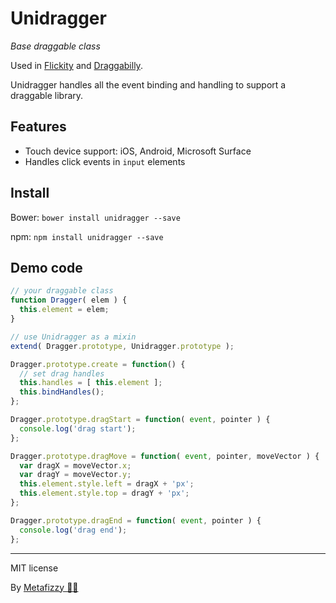 # Unidragger

_Base draggable class_

Used in [Flickity](http://flickity.metafizzy.co) and [Draggabilly](http://draggabilly.desandro.com).

Unidragger handles all the event binding and handling to support a draggable library.

## Features

+ Touch device support: iOS, Android, Microsoft Surface
+ Handles click events in `input` elements 

## Install

Bower: `bower install unidragger --save`

npm: `npm install unidragger --save`

## Demo code

``` js
// your draggable class
function Dragger( elem ) {
  this.element = elem;
}

// use Unidragger as a mixin
extend( Dragger.prototype, Unidragger.prototype );

Dragger.prototype.create = function() {
  // set drag handles
  this.handles = [ this.element ];
  this.bindHandles();
};

Dragger.prototype.dragStart = function( event, pointer ) {
  console.log('drag start');
};

Dragger.prototype.dragMove = function( event, pointer, moveVector ) {
  var dragX = moveVector.x;
  var dragY = moveVector.y;
  this.element.style.left = dragX + 'px';
  this.element.style.top = dragY + 'px';
};

Dragger.prototype.dragEnd = function( event, pointer ) {
  console.log('drag end');
};
```

---

MIT license

By [Metafizzy 🌈🐻](https://metafizzy.co)
